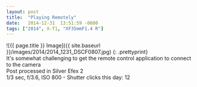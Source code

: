 ```yaml
---
layout: post
title:  "Playing Remotely"
date:   2014-12-31  13:51:59 -0600
tags: ["2014", X-T1, "XF35mmF1.4 R"]
---
```

![{{ page.title }} Image]({{ site.baseurl }}/images/2014/2014_1231_DSCF0807.jpg)
{: .prettyprint}  
It's somewhat challenging to get the remote control application to connect to the camera  
Post processed in Silver Efex 2  
1/3 sec, f/3.6, ISO 800 - Shutter clicks this day: 12